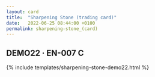 ```yaml
---
layout: card
title:  "Sharpening Stone (trading card)"
date:   2022-06-25 08:44:00 +0100
permalink: sharpening-stone_(card)
---
```


## DEMO22 &middot; EN-007 C

{% include templates/sharpening-stone-demo22.html %}